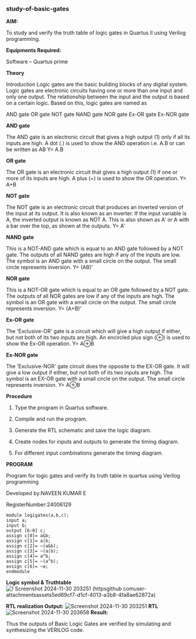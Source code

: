 ### study-of-basic-gates

**AIM:** 

To study and verify the truth table of logic gates in Quartus II using Verilog programming.

**Equipments Required:**

Software – Quartus prime 

**Theory**

Introduction Logic gates are the basic building blocks of any digital system. Logic gates are electronic circuits having one or more than one input and only one output. The relationship between the input and the output is based on a certain logic. Based on this, logic gates are named as

AND gate OR gate NOT gate NAND gate NOR gate Ex-OR gate Ex-NOR gate

**AND gate**

The AND gate is an electronic circuit that gives a high output (1) only if all its inputs are high. A dot (.) is used to show the AND operation i.e. A.B or can be written as AB
Y= A.B

**OR gate** 

The OR gate is an electronic circuit that gives a high output (1) if one or more of its inputs are high. A plus (+) is used to show the OR operation.
Y= A+B

**NOT gate**

The NOT gate is an electronic circuit that produces an inverted version of the input at its output. It is also known as an inverter. If the input variable is A, the inverted output is known as NOT A. This is also shown as A' or A with a bar over the top, as shown at the outputs.
Y= A'

**NAND gate**

This is a NOT-AND gate which is equal to an AND gate followed by a NOT gate. The outputs of all NAND gates are high if any of the inputs are low. The symbol is an AND gate with a small circle on the output. The small circle represents inversion.
Y= (AB)’

**NOR gate**

This is a NOT-OR gate which is equal to an OR gate followed by a NOT gate. The outputs of all NOR gates are low if any of the inputs are high. The symbol is an OR gate with a small circle on the output. The small circle represents inversion.
Y= (A+B)’

**Ex-OR gate**

The 'Exclusive-OR' gate is a circuit which will give a high output if either, but not both of its two inputs are high. An encircled plus sign (⊕) is used to show the Ex-OR operation.
Y= A⊕B

**Ex-NOR gate**

The 'Exclusive-NOR' gate circuit does the opposite to the EX-OR gate. It will give a low output if either, but not both of its two inputs are high. The symbol is an EX-OR gate with a small circle on the output. The small circle represents inversion.
Y= A⊕B

**Procedure** 

1.	Type the program in Quartus software.

2.	Compile and run the program.

3.	Generate the RTL schematic and save the logic diagram.

4.	Create nodes for inputs and outputs to generate the timing diagram.

5.	For different input combinations generate the timing diagram.


**PROGRAM**

Program for logic gates and verify its truth table in quartus using Verilog programming

 Developed by:NAVEEN KUMAR E

 RegisterNumber:24006129
 ~~~
module logigates(a,b,c);
input a;
input b;
output [6:0] c;
assign c[0]= a&b;
assign c[1]= a|b;
assign c[2]= ~(a&b);
assign c[3]= ~(a|b);
assign c[4]= a^b;
assign c[5]= ~(a^b);
assign c[6]= ~a;
endmodule
~~~
 
**Logic symbol & Truthtable**
![! Screenshot 2024-11-30 203251 (httpsgithub comuser-attachmentsassets5ed69cf7-d1cf-4013-a3b8-4fa8ae62872a)](https://github.com/user-attachments/assets/f12bfe92-ee04-4d67-9e51-dfd1ff6085cb)


**RTL realization Output:** 
![Screenshot 2024-11-30 203251](https://github.com/user-attachments/assets/5ed69cf7-d1cf-4013-a3b8-4fa8ae62872a)
**RTL**
![Screenshot 2024-11-30 203658](https://github.com/user-attachments/assets/9d6822b7-1dc3-4e09-a9c0-fc3a0ef882ad)
**Result:**

Thus the outputs of Basic Logic Gates are verified by simulating and synthesizing the VERILOG
code.

